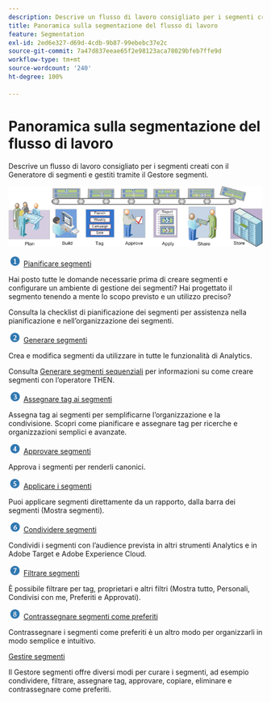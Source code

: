 ```yaml
---
description: Descrive un flusso di lavoro consigliato per i segmenti creati con il Generatore di segmenti e gestiti tramite il Gestore segmenti.
title: Panoramica sulla segmentazione del flusso di lavoro
feature: Segmentation
exl-id: 2ed6e327-d69d-4cdb-9b87-99ebebc37e2c
source-git-commit: 7a47d837eeae65f2e98123aca78029bfeb7ffe9d
workflow-type: tm+mt
source-wordcount: '240'
ht-degree: 100%

---
```


# Panoramica sulla segmentazione del flusso di lavoro

Descrive un flusso di lavoro consigliato per i segmenti creati con il Generatore di segmenti e gestiti tramite il Gestore segmenti.

![](assets/seg_workflow.png)


![](assets/step1_icon.png) [ Pianificare segmenti](/help/components/segmentation/segmentation-workflow/seg-plan.md)

Hai posto tutte le domande necessarie prima di creare segmenti e configurare un ambiente di gestione dei segmenti? Hai progettato il segmento tenendo a mente lo scopo previsto e un utilizzo preciso?

Consulta la checklist di pianificazione dei segmenti per assistenza nella pianificazione e nell’organizzazione dei segmenti.

![](assets/step2_icon.png) [Generare segmenti](/help/components/segmentation/segmentation-workflow/seg-build.md)

Crea e modifica segmenti da utilizzare in tutte le funzionalità di Analytics.

Consulta [Generare segmenti sequenziali](/help/components/segmentation/segmentation-workflow/seg-sequential-build.md) per informazioni su come creare segmenti con l’operatore THEN.

![](assets/step3_icon.png) [ Assegnare tag ai segmenti](/help/components/segmentation/segmentation-workflow/seg-tag.md)

Assegna tag ai segmenti per semplificarne l’organizzazione e la condivisione. Scopri come pianificare e assegnare tag per ricerche e organizzazioni semplici e avanzate.

![](assets/step4_icon.png) [ Approvare segmenti](/help/components/segmentation/segmentation-workflow/seg-approve.md)

Approva i segmenti per renderli canonici.

![](assets/step5_icon.png) [ Applicare i segmenti](/help/components/segmentation/segmentation-workflow/t-seg-apply.md)

Puoi applicare segmenti direttamente da un rapporto, dalla barra dei segmenti (Mostra segmenti).

![](assets/step6_icon.png) [ Condividere segmenti](/help/components/segmentation/segmentation-workflow/t-seg-share.md)

Condividi i segmenti con l’audience prevista in altri strumenti Analytics e in Adobe Target e Adobe Experience Cloud.

![](assets/step7_icon.png) [ Filtrare segmenti](/help/components/segmentation/segmentation-workflow/t-seg-filter.md)

È possibile filtrare per tag, proprietari e altri filtri (Mostra tutto, Personali, Condivisi con me, Preferiti e Approvati).

![](assets/step8_icon.png) [ Contrassegnare segmenti come preferiti](/help/components/segmentation/segmentation-workflow/t-seg-favorite.md)

Contrassegnare i segmenti come preferiti è un altro modo per organizzarli in modo semplice e intuitivo.

[Gestire segmenti](/help/components/segmentation/segmentation-workflow/seg-manage.md)

Il Gestore segmenti offre diversi modi per curare i segmenti, ad esempio condividere, filtrare, assegnare tag, approvare, copiare, eliminare e contrassegnare come preferiti.
